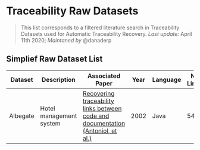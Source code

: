# Traceability Raw Datasets

> This list corresponds to a filtered literature search in Traceability Datasets used for Automatic Traceability Recovery. *Last update:* April 11th 2020; *Maintaned by* @danaderp

## Simplief Raw Dataset List

| Dataset | Description | Associated Paper | Year | Language | No Links |
| --- | --- | --- | --- | --- | --- |
| Albegate | Hotel management system | [Recovering traceability links between code and documentation (Antoniol, et al.)](https://ieeexplore.ieee.org/document/1041053) | 2002 | Java | 54 |